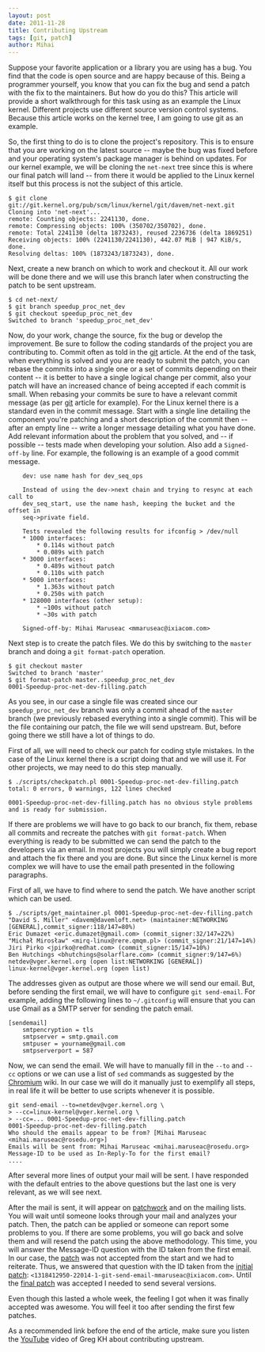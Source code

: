 ```yaml
---
layout: post
date: 2011-11-28
title: Contributing Upstream
tags: [git, patch]
author: Mihai
---
```


Suppose your favorite application or a library you are using has a bug. You
find that the code is open source and are happy because of this. Being a programmer
yourself, you know that you can fix the bug and send a patch with the fix to
the maintainers. But how do you do this? This article will provide a short
walkthrough for this task using as an example the Linux kernel. Different
projects use different source version control systems. Because this article
works on the kernel tree, I am going to use git as an example.

So, the first thing to do is to clone the project's repository. This is to
ensure that you are working on the latest source -- maybe the bug was fixed
before and your operating system's package manager is behind on updates. For
our kernel example, we will be cloning the `net-next` tree
since this is where our final patch will land -- from there it would be applied
to the Linux kernel itself but this process is not the subject of this article.

	$ git clone
	git://git.kernel.org/pub/scm/linux/kernel/git/davem/net-next.git
	Cloning into 'net-next'...
	remote: Counting objects: 2241130, done.
	remote: Compressing objects: 100% (350702/350702), done.
	remote: Total 2241130 (delta 1873243), reused 2236736 (delta 1869251)
	Receiving objects: 100% (2241130/2241130), 442.07 MiB | 947 KiB/s,
	done.
	Resolving deltas: 100% (1873243/1873243), done.

Next, create a new branch on which to work and checkout it. All our work will
be done there and we will use this branch later when constructing the patch to
be sent upstream.

	$ cd net-next/
	$ git branch speedup_proc_net_dev
	$ git checkout speedup_proc_net_dev
	Switched to branch 'speedup_proc_net_dev'

Now, do your work, change the source, fix the bug or develop the improvement.
Be sure to follow the coding standards of the project you are contributing to.
Commit often as told in the [git] article. At the end of the task, when
everything is solved and you are ready to submit the patch, you can rebase the
commits into a single one or a set of commits depending on their content -- it
is better to have a single logical change per commit, also your patch will have
an increased chance of being accepted if each commit is small. When
rebasing your commits be sure to have a relevant commit message (as per [git]
article for example). For the Linux kernel there is a standard even in the
commit message. Start with a single line detailing the component you're
patching and a short description of the commit then -- after an empty line --
write a longer message detailing what you have done. Add relevant information
about the problem that you
solved, and -- if possible -- tests made when developing your solution. Also
add a `Signed-off-by` line. For example, the following is an example of a good
commit message.

	    dev: use name hash for dev_seq_ops

	    Instead of using the dev->next chain and trying to resync at each call to
	    dev_seq_start, use the name hash, keeping the bucket and the offset in
	    seq->private field.

	    Tests revealed the following results for ifconfig > /dev/null
		* 1000 interfaces:
			* 0.114s without patch
			* 0.089s with patch
		* 3000 interfaces:
			* 0.489s without patch
			* 0.110s with patch
		* 5000 interfaces:
			* 1.363s without patch
			* 0.250s with patch
		* 128000 interfaces (other setup):
			* ~100s without patch
			* ~30s with patch

	    Signed-off-by: Mihai Maruseac <mmaruseac@ixiacom.com>

Next step is to create the patch files. We do this by switching to the `master`
branch and doing a `git format-patch` operation.

	$ git checkout master 
	Switched to branch 'master'
	$ git format-patch master..speedup_proc_net_dev 
	0001-Speedup-proc-net-dev-filling.patch

As you see, in our case a single file was created since our
`speedup_proc_net_dev` branch was only a commit ahead of the `master` branch
(we previously rebased everything into a single commit). This will be the file
containing our patch, the file we will send upstream. But, before going there
we still have a lot of things to do.

First of all, we will need to check our patch for coding style mistakes. In the
case of the Linux kernel there is a script doing that and we will use it. For
other projects, we may need to do this step manually.

	$ ./scripts/checkpatch.pl 0001-Speedup-proc-net-dev-filling.patch 
	total: 0 errors, 0 warnings, 122 lines checked

	0001-Speedup-proc-net-dev-filling.patch has no obvious style problems and is ready for submission.

If there are problems we will have to go back to our branch, fix them, rebase
all commits and recreate the patches with `git format-patch`. When everything
is ready to be submitted we can send the patch to the developers via an email.
In most projects you will simply create a bug report and attach the fix there
and you are done. But since the Linux kernel is more complex we will have to
use the email path presented in the following paragraphs.

First of all, we have to find where to send the patch. We have another script
which can be used.

	$ ./scripts/get_maintainer.pl 0001-Speedup-proc-net-dev-filling.patch
	"David S. Miller" <davem@davemloft.net> (maintainer:NETWORKING [GENERAL],commit_signer:118/147=80%)
	Eric Dumazet <eric.dumazet@gmail.com> (commit_signer:32/147=22%)
	"Michał Mirosław" <mirq-linux@rere.qmqm.pl> (commit_signer:21/147=14%)
	Jiri Pirko <jpirko@redhat.com> (commit_signer:15/147=10%)
	Ben Hutchings <bhutchings@solarflare.com> (commit_signer:9/147=6%)
	netdev@vger.kernel.org (open list:NETWORKING [GENERAL])
	linux-kernel@vger.kernel.org (open list)

The addresses given as output are those where we will send our email. But,
before sending the first email, we will have to configure `git send-email`. For
example, adding the following lines to `~/.gitconfig` will ensure that you can
use Gmail as a SMTP server for sending the patch email.

	[sendemail]
		smtpencryption = tls
		smtpserver = smtp.gmail.com
		smtpuser = yourname@gmail.com
		smtpserverport = 587

Now, we can send the email. We will have to manually fill in the `--to` and
`--cc` options or we can use a list of `sed` commands as suggested by the
[Chromium] wiki. In our case we will do it manually just to exemplify all
steps, in real life it will be better to use scripts whenever it is possible.

	git send-email --to=netdev@vger.kernel.org \
	> --cc=linux-kernel@vger.kernel.org \
	> --cc=... 0001-Speedup-proc-net-dev-filling.patch
	0001-Speedup-proc-net-dev-filling.patch
	Who should the emails appear to be from? [Mihai Maruseac <mihai.maruseac@rosedu.org>] 
	Emails will be sent from: Mihai Maruseac <mihai.maruseac@rosedu.org>
	Message-ID to be used as In-Reply-To for the first email?
	....

After several more lines of output your mail will be sent. I have responded
with the default entries to the above questions but the last one is very
relevant, as we will see next.

After the mail is sent, it will appear on [patchwork] and on the mailing lists.
You will wait until someone looks through your mail and analyzes your patch.
Then, the patch can be applied or someone can report some problems to you. If
there are some problems, you will go back and solve them and will resend the
patch using the above methodology. This time, you will answer the Message-ID
question with the ID taken from the first email. In our case, the [patch][1]
was not accepted from the start and we had to reiterate. Thus, we answered that
question with the ID taken from the [initial patch][1]:
`<1318412950-22014-1-git-send-email-mmaruseac@ixiacom.com>`. Until the [final
patch][2] was accepted I needed to send several versions.

Even though this lasted a whole week, the feeling I got when it was finally
accepted was awesome. You will feel it too after sending the first few patches.

As a recommended link before the end of the article, make sure you listen the
[YouTube] video of Greg KH about contributing upstream.

[git]: http://techblog.rosedu.org/git-good-practices.html
[patchwork]: http://patchwork.ozlabs.org/project/netdev/list/
[1]: http://patchwork.ozlabs.org/patch/119174/
[2]: http://patchwork.ozlabs.org/patch/120948/
[Chromium]: http://dev.chromium.org/chromium-os/how-tos-and-troubleshooting/kernel-faq#TOC-How-do-I-send-a-patch-upstream-
[YouTube]: http://www.youtube.com/watch?v=LLBrBBImJt4
